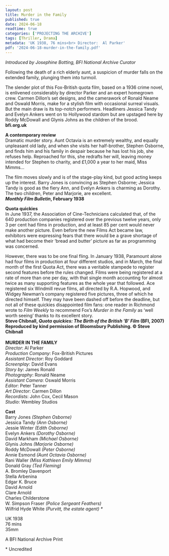 ```yaml
---
layout: post
title: Murder in the Family
published: true
date: 2024-06-18
readtime: true
categories: ['PROJECTING THE ARCHIVE']
tags: [Thriller, Drama]
metadata: 'UK 1938, 76 mins<br> Director:  Al Parker'
pdf: '2024-06-18-murder-in-the-family.pdf'
---
```


_Introduced by Josephine Botting, BFI National Archive Curator_

Following the death of a rich elderly aunt, a suspicion of murder falls on the extended family, plunging them into turmoil.

The slender plot of this Fox-British quota film, based on a 1936 crime novel, is enlivened considerably by director Parker and an expert homegrown crew. Carmen Dillon’s set designs, and the camerawork of Ronald Neame and Oswald Morris, make for a stylish film with occasional surreal visuals. But the main draw is its top-notch performers. Headliners Jessica Tandy and Evelyn Ankers went on to Hollywood stardom but are upstaged here by Roddy McDowall and Glynis Johns as the children of the brood.  
**bfi.org.uk**  

**A contemporary review**  
Dramatic murder story. Aunt Octavia is an extremely wealthy, and equally unpleasant old lady, and when she visits her half-brother, Stephen Osborne, and finds him and his family in despair because he has lost his job, she refuses help. Reproached for this, she redrafts her will, leaving money intended for Stephen to charity, and £1,000 a year to her maid, Miss Mimms…

The film moves slowly and is of the stage-play kind, but good acting keeps up the interest. Barry Jones is convincing as Stephen Osborne; Jessica Tandy is good as the fiery Ann, and Evelyn Ankers is charming as Dorothy. The two children, Peter and Marjorie, are excellent.  
**_Monthly Film Bulletin_, February 1938**  

**Quota quickies**  
In June 1937, the Association of Cine-Technicians calculated that, of the 640 production companies registered over the previous twelve years, only 3 per cent had films in production, and at least 85 per cent would never make another picture. Even before the new Films Act became law, exhibitors were expressing fears that there would be a grave shortage of what had become their ‘bread and butter’ picture as far as programming was concerned.

However, there was to be one final fling. In January 1938, Paramount alone had four films in production at four different studios, and in March, the final month of the first Quota Act, there was a veritable stampede to register second features before the rules changed. Films were being registered at a rate of more than one per day, with that single month accounting for almost twice as many supporting features as the whole year that followed. Ace registered six Windmill revue films, all directed by R.A. Hopwood, and Widgey Newman’s company registered five pictures, three of which he directed himself. They may have been dashed off before the deadline, but not all of these quickies disappointed film fans: one reader in Richmond wrote to _Film Weekly_ to recommend Fox’s _Murder in the Family_ as ‘well worth seeing’ thanks to its excellent story.  
**Steve Chibnall, _Quota quickies: The Birth of the British 'B' Film_ (BFI, 2007) Reproduced by kind permission of Bloomsbury Publishing. © Steve Chibnall**  
<br>
**MURDER IN THE FAMILY**  
_Director_: Al Parker  
_Production Company_: Fox-British Pictures  
_Assistant Director_: Roy Goddard  
_Screenplay_: David Evans  
_Story by_: James Ronald  
_Photography_: Ronald Neame  
_Assistant Camera_: Oswald Morris  
_Editor_: Peter Tanner  
_Art Director_: Carmen Dillon  
_Recordists_: John Cox, Cecil Mason  
_Studio_: Wembley Studios  

**Cast**  
Barry Jones _(Stephen Osborne)_  
Jessica Tandy _(Ann Osborne)_  
Jessie Winter _(Edith Osborne)_  
Evelyn Ankers _(Dorothy Osborne)_  
David Markham _(Michael Osborne)_  
Glynis Johns _(Marjorie Osborne)_  
Roddy McDowall _(Peter Osborne)_  
Annie Esmond _(Aunt Octavia Osborne)_  
Rani Waller _(Miss Kathleen Emily Mimms)_  
Donald Gray _(Ted Fleming)_  
A. Bromley Davenport  
Stella Arbenina  
Edgar K. Bruce  
David Arnold  
Clare Arnold  
Charles Childerstone  
W. Simpson Fraser _(Police Sergeant Feathers)_  
Wilfrid Hyde White _(Purvitt, the estate agent) *_  

UK 1938  
76 mins  
35mm  

A BFI National Archive Print

\* Uncredited
<!--stackedit_data:
eyJoaXN0b3J5IjpbMTQ5MzcwNzAxMSw2OTU2NjMyOTFdfQ==
-->